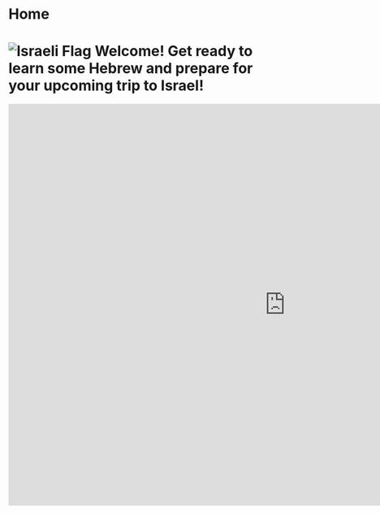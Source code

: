 
<h1>Home</h1>

<h1>
 <img src="https://ak6.picdn.net/shutterstock/videos/2436776/thumb/1.jpg" alt="Israeli Flag">
Welcome! Get ready to learn some Hebrew and prepare for your upcoming trip to Israel! 
</h1>
<div style="clear:both;"></div>

<iframe src="https://h5p.org/h5p/embed/679753" width="1090" height="792" frameborder="0" allowfullscreen="allowfullscreen"></iframe><script src="https://h5p.org/sites/all/modules/h5p/library/js/h5p-resizer.js" charset="UTF-8"></script>
